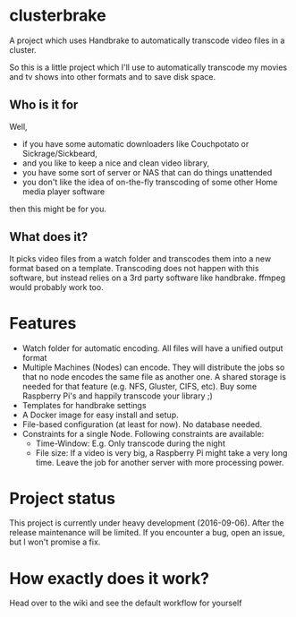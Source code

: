 # clusterbrake
A project which uses Handbrake to automatically transcode video files in a cluster.

So this is a little project which I'll use to automatically transcode my movies and tv shows into other formats and to save disk space.

## Who is it for
Well, 
* if you have some automatic downloaders like Couchpotato or Sickrage/Sickbeard,
* and you like to keep a nice and clean video library,
* you have some sort of server or NAS that can do things unattended
* you don't like the idea of on-the-fly transcoding of some other Home media player software

then this might be for you.

## What does it?
It picks video files from a watch folder and transcodes them into a new format based on a template. Transcoding does not happen with this software, but instead relies on a 3rd party software like handbrake. ffmpeg would probably work too.


# Features
* Watch folder for automatic encoding. All files will have a unified output format
* Multiple Machines (Nodes) can encode. They will distribute the jobs so that no node encodes the same file as another one. A shared storage is needed for that feature (e.g. NFS, Gluster, CIFS, etc). Buy some Raspberry Pi's and happily transcode your library ;)
* Templates for handbrake settings
* A Docker image for easy install and setup.
* File-based configuration (at least for now). No database needed.
* Constraints for a single Node. Following constraints are available:
  * Time-Window: E.g. Only transcode during the night
  * File size: If a video is very big, a Raspberry Pi might take a very long time. Leave the job for another server with more processing power.

# Project status
This project is currently under heavy development (2016-09-06).
After the release maintenance will be limited. If you encounter a bug, open an issue, but I won't promise a fix.

# How exactly does it work?
Head over to the wiki and see the default workflow for yourself
